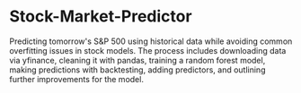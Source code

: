 # Stock-Market-Predictor
Predicting tomorrow's S&amp;P 500 using historical data while avoiding common overfitting issues in stock models. The process includes downloading data via yfinance, cleaning it with pandas, training a random forest model, making predictions with backtesting, adding predictors, and outlining further improvements for the model.
